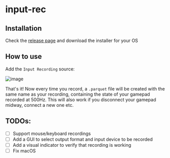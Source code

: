 # input-rec

## Installation

Check the [release page](https://github.com/loicmagne/input-rec/releases) and download the installer for your OS

## How to use

Add the `Input Recording` source:

![image](https://github.com/user-attachments/assets/4ec81a31-17bc-4859-95c1-c0a4368bd1d1)

That's it! Now every time you record, a `.parquet` file will be created with the same name as your recording, containing the state of your gamepad recorded at 500Hz. This will also work if you disconnect your gamepad midway, connect a new one etc.

## TODOs:
- [ ] Support mouse/keyboard recordings
- [ ] Add a GUI to select output format and input device to be recorded
- [ ] Add a visual indicator to verify that recording is working
- [ ] Fix macOS
